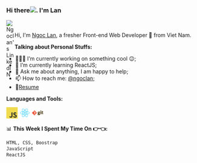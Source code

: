 ### Hi there<img src="https://media.giphy.com/media/hvRJCLFzcasrR4ia7z/giphy.gif" width="25px">. I'm Lan
<a href="https://www.linkedin.com/in/doan-thi-ngoc-lan-993616188/">
  <img align="left" alt="Ngoclan's LinkedIN" width="22px" src="https://raw.githubusercontent.com/peterthehan/peterthehan/master/assets/linkedin.svg" />
</a>

<br />

Hi, I'm [Ngoc Lan](https://www.linkedin.com/in/doan-thi-ngoc-lan-993616188/), a fresher Front-end Web Developer 🚀 from Viet Nam.
  
**Talking about Personal Stuffs:**

- 👨🏽‍💻 I’m currently working on something cool :wink:;
- 🌱 I’m currently learning ReactJS; 
- 💬 Ask me about anything, I am happy to help;
- 📫 How to reach me: [@ngoclan](https://www.linkedin.com/in/doan-thi-ngoc-lan-993616188/);
- 📝[Resume](https://drive.google.com/file/)

**Languages and Tools:**  

<code><img height="30" src="https://raw.githubusercontent.com/github/explore/80688e429a7d4ef2fca1e82350fe8e3517d3494d/topics/javascript/javascript.png"></code>
<code><img height="30" src="https://raw.githubusercontent.com/github/explore/80688e429a7d4ef2fca1e82350fe8e3517d3494d/topics/react/react.png"></code>
<code><img height="30" src="https://raw.githubusercontent.com/github/explore/80688e429a7d4ef2fca1e82350fe8e3517d3494d/topics/git/git.png"></code>

📊 **This Week I Spent My Time On 👉👈:**
<!--START_SECTION:waka-->
```text
HTML, CSS, Boostrap            
JavaScript                    
ReactJS                
```
<!--END_SECTION:waka-->


